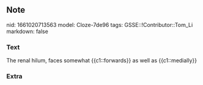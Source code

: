 ## Note
nid: 1661020713563
model: Cloze-7de96
tags: GSSE::!Contributor::Tom_Li
markdown: false

### Text
<div>
  The renal hilum, faces somewhat {{c1::forwards}} as well as
  {{c1::medially}}
</div>

### Extra

